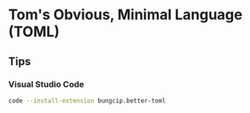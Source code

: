# Tom's Obvious, Minimal Language (TOML)

## Tips

### Visual Studio Code

```sh
code --install-extension bungcip.better-toml
```
